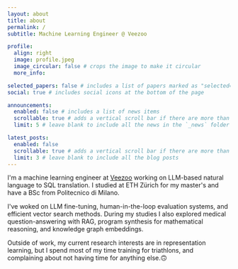 ```yaml
---
layout: about
title: about
permalink: /
subtitle: Machine Learning Engineer @ Veezoo

profile:
  align: right
  image: profile.jpeg
  image_circular: false # crops the image to make it circular
  more_info:

selected_papers: false # includes a list of papers marked as "selected={true}"
social: true # includes social icons at the bottom of the page

announcements:
  enabled: false # includes a list of news items
  scrollable: true # adds a vertical scroll bar if there are more than 3 news items
  limit: 5 # leave blank to include all the news in the `_news` folder

latest_posts:
  enabled: false
  scrollable: true # adds a vertical scroll bar if there are more than 3 new posts items
  limit: 3 # leave blank to include all the blog posts
---
```


I'm a machine learning engineer at [Veezoo](https://veezoo.com/) working on LLM-based natural language to SQL translation.
I studied at ETH Zürich for my master's and have a BSc from Politecnico di Milano.

I've woked on LLM fine-tuning, human-in-the-loop evaluation systems, and efficient vector search methods. During my studies I also explored medical question-answering with RAG, program synthesis for mathematical reasoning, and knowledge graph embeddings.

Outside of work, my current research interests are in representation learning, but I spend most of my time training for triathlons, and complaining about not having time for anything else.🙃
